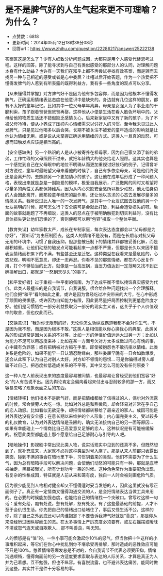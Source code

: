 # 是不是脾气好的人生气起来更不可理喻？为什么？
- 点赞数：6818
- 更新时间：2014年05月12日18时38分08秒
- 回答url：https://www.zhihu.com/question/22286217/answer/25222138
<body>
 <p data-pid="_ecpP2DV">答案区这是怎么了？少有人细致分析问题成因，大都只是用个人感受代替思考过程。这样的回答，除了能寻求到与自己有类似感受的那部分人的认同，对理解问题本身有什么助益？也许有一天我们在知乎上都不再尝试寻找有效答案，而是转而去找另一种与己相近的感受或者是心中委屈？吐槽过后开始答题，作为一个热爱把不懂得发脾气的人惹到有所表露的既得利益方，我有多一些角度的观点可以分享。</p>
 <p data-pid="A9Ceq7sW">【从未懂得并掌握】对方脾气好不是因为他有多包容你，而是因为他根本不懂得发脾气，正确运用情绪表达态度在他意识中是缺失的。身边就有几位这样的朋友，都有不太好的童年记忆。比如其中一位父母早年离异，母亲是女强人为了事业走的干脆利索，孩子跟着爸爸但爸爸再娶，这样他从小便是生活在看人脸色环境中的。父母给他的物质生活还不错但缺乏感情关心，后来新家庭中又有了新的孩子，为了不被父母冷待，便从小养成了压抑内心情绪需求以讨好人的习惯。至今我未见过此人发脾气，只是见过他喝多以后会哭。长期不被关注不被爱的童年造成的影响就是让他认为情绪无用，或是说从未掌握正确运用情绪的方式。这类人一旦真的动怒，可想而知触发点应该是相当高的。</p>
 <p data-pid="kh14R_pV">【安全感缺失】另一个熟识的人是从小被寄养在祖母家，因为自己家又添了新的弟弟，工作忙碌的父母照顾不过来，就把年龄稍大的他交给老人照顾。这其实也算是一个感觉到自己在父母眼中的地位不明确从而更加重视讨好技巧的例子。记得曾听对方说过，童年时最盼望父母来看他的时候了，自己有多依恋母亲，可是他们终究还是会离开的，去照顾另一个更加幼小的孩子。这让他在成年后形成了一种问题人格，表现出来就是总是一副缺爱的模样，极爱自我展示，广泛撒网的同时又希望将尽量多的两性关系都保持维系。因为从内心欠缺安全感所以极少动怒，他太怕身边的人会因此离开，而那段童年经历的副作用，还让他以贪求的心态去发展尽量多的情感关系。我听说过此人唯一的一次发脾气，是其中一个女友试图去找他的另一个女友挑明的时候。那可怎么行？安全感可是会就此打破，利益会遭受损失的呀。后面的故事就跑题了不再细说，这类人的怒点在于被明确触犯到切实利益时，没有比具体损失更让他们恐惧的了，否则便都可以用“包容”换取一个整体平衡。</p>
 <p data-pid="5Ct911eg">【教育失误】幼年家教太严，成长在专制家庭，每次表达态度都会以“父母都是为你好”，“要听话”为由压制回去。这类人的情绪不是没有，而是在长期与对抗父母无用的环境中，习惯了自我压抑。但那些被压制下的情绪并非都被妥善化解，而是越积越重。让他们动怒的触发点可能看起来一点都不严重，但那是长久以来因不擅表达情绪而积累下的不满，有些甚至还是迁怒。这种类型在我看来是最危险的，心态悲观，明明不愿意忍，却还一忍再忍。你看不见的那些情绪，都在内心反复作用，打个不够恰当的比方，就像是一台高压锅，当压力值达到一定范畴又找不到正确排解出口，那就是“一怒到天尽头”的事了。</p>
 <p data-pid="3Yqle-kd">【和平爱好者】过于重视一种平衡的氛围，为了达成平衡不惜以掩饰真实感受为代价。此类人最擅长的是自我调节，自我说服，很会给各种问题找出一个合理解释。他们会把“和平”看的如此之重，或许是因为曾经吃过冲突带来的大亏，在心中形成了顽固的畏惧感。或许因为自知能力有限，因此要尽量把局面控制到更低危险度才好。他们是习惯牺牲一部分利益换取另一部分的现实主义者，这关乎于个人价值观中的取舍，但也仅此而已。</p>
 <p data-pid="I6pdT8U9">【交换意识】“我对你无限制的好，无论你怎么骄纵或霸道我都不会对你生气，不是因为我不想，而是因为根本不敢。”这类人是相信能以你心换我心的典型，此类关系的形成通常是因为关系的不对等，比如一方的伴侣价值远远大过另一方；比如认为能力不足可以用态度来补；比如在某一方面亏欠对方太多或做过问心有愧的事，心中藏有负罪感；或有把柄被对方抓在手里，即使被抱怨也不敢抗拒以情绪。此类关系是危险的，如果不能早一日认清忍耐缘由，那些委屈早晚有一日会如数爆发，还会从此积下认为自己对别人太好，对方却不领情的怨恨... 可是你骗得过旁人却骗不过自己。把态度拉低造成关系的不平等，其中又怎么可能没有任何原委？</p>
 <p data-pid="J2pcghBk">这一种人在人前表现出来的态度最容易被同情，也最容易让曾经受到他们宽容“好处”的人有苦说不出。因为舆论肯定会偏向看起来付出与忍耐较多的那一方，而又容易忽略了现象表面之后的东西。</p>
 <p data-pid="xHXxH0F9">【情绪转移】他们根本不是脾气好，而是把情绪都给了信得过的人，偶尔对外流露的时候，常会使旁人大吃一惊。比如对外总是和煦微风，却会轻易对非常在乎自己的恋人动怒。比如看似无欲无争，却把情绪都转移给了最亲近的家人。成因可能是对外表达没有安全感；在意长期以来维护的个人形象；内心偏完美主义，受过较多的礼仪教育，认为对外表达情绪是丑陋的，确实无法接纳自己的另一面等原因… 如果有幸能碰上一个情商比自己高爱意又足够的恋人，这种状况是有可能被缓解的。祝愿此类型都能遇上那个愿意给自己足够耐心与引导的人吧。</p>
 <p data-pid="-IDDHCHQ">【暗地操作】影视剧中常出现此类人物，说实话现实中见到的还真不多，但既然想到了，就补充进来，大家就不必对这种类型对号入座了。那是从来人前都只表露出笑面，碰到不满的事会在暗地里下手，习惯阴着来的类型。他们不需要为了什么生气，因为总有暗箱手段可以解决问题，会使他们动怒的可能只有一种，那就是底牌被抽走，黑幕被曝光，所有计划功亏一筹的时候。这种角色常作为重要配角出现，有复杂的性格成因，特征就是人前从来和蔼有度，独自一人时会被刻画危险气质。</p>
 <p data-pid="Ae7uJusQ">因为很少能见到人格相对健全却又不懂得适时妥当发怒的人，因此这里就没有写正面例子了。真正有一定情商又懂得沟通交流的人，是会把情绪表达当做工具来用的。在必要的时候能加强态度，也能给自己的情绪找一个突破口。曾写过这样一句话：爱有处给，痴有处说，愁有处解，怒有处发。有了这些最基础的前提，人才不至于会仇恨生活。你先把自己的情绪出口给堵住了，事后又怪生活不公，这样的你，除了自己之外到底还可以向谁抱怨？不要告诉我脾气好就是“善良”，那是你从来没经历过因纵容而生的恶。在太多事情上严厉态度必须要有，或左右摇摆或暧昧不清或怨气连天或自欺欺人… 那不叫善良，叫无知。</p>
 <p data-pid="uIuhnz12">人的愤怒是有“值”的，一件小事可能会激起你10%的怒气，但当你把十件这样的小事堆积起来，等它们在你心中扰乱到你不堪承受再排解，那时造成的恶性效应可能不只是100%。憋着情绪等爆发总是不对的，会自我调节不代表必须要压抑。情绪沟通顺畅，懂得向面前的另一方适度要求索取与表达的人际关系，才算是真正为人并为己着想。互不勉强，但也不纵容。有喜悦流露，也不避讳表达痛苦。能同时做到这些，其实并不是件十分容易的事。</p>
</body>